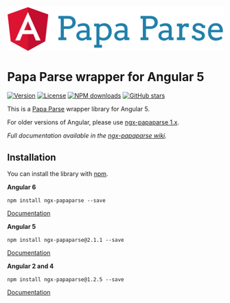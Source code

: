 ![Logo](https://raw.githubusercontent.com/alberthaff/ngx-papaparse/master/assets/ngx-papaparse.svg?sanitize=true)

# Papa Parse wrapper for Angular 5

[![Version](https://img.shields.io/npm/v/ngx-papaparse.svg?style=flat-square)](https://www.npmjs.com/package/ngx-papaparse)
[![License](https://img.shields.io/npm/l/ngx-papaparse.svg?style=flat-square)](https://github.com/alberthaff/ngx-papaparse/blob/master/LICENSE.md)
[![NPM downloads](https://img.shields.io/npm/dt/ngx-papaparse.svg?style=flat-square)](https://www.npmjs.com/package/ngx-papaparse)
[![GitHub stars](https://img.shields.io/github/stars/alberthaff/ngx-papaparse.svg?label=Stars&style=flat-square)](https://github.com/alberthaff/ngx-papaparse)

This is a [Papa Parse](https://github.com/mholt/PapaParse) wrapper library for Angular 5.

For older versions of Angular, please use [ngx-papaparse 1.x](https://github.com/alberthaff/ngx-papaparse/tree/v1).

<i>Full documentation available in the [ngx-papaparse wiki](https://github.com/alberthaff/ngx-papaparse/wiki).</i>

## Installation
You can install the library with [npm](https://npmjs.com).

**Angular 6**

    npm install ngx-papaparse --save
    
[Documentation](https://alberthaff.dk/projects/ngx-papaparse/docs/v3)


**Angular 5**

    npm install ngx-papaparse@2.1.1 --save
    
[Documentation](https://alberthaff.dk/projects/ngx-papaparse/docs/v2)

**Angular 2 and 4**

    npm install ngx-papaparse@1.2.5 --save
    
[Documentation](https://alberthaff.dk/projects/ngx-papaparse/docs/v1)
